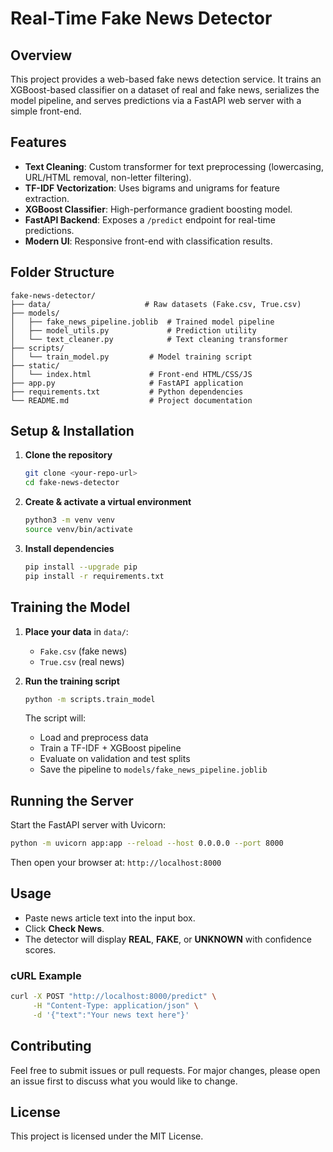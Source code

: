 # Real-Time Fake News Detector

## Overview
This project provides a web-based fake news detection service. It trains an XGBoost-based classifier on a dataset of real and fake news, serializes the model pipeline, and serves predictions via a FastAPI web server with a simple front-end.

## Features
- **Text Cleaning**: Custom transformer for text preprocessing (lowercasing, URL/HTML removal, non-letter filtering).
- **TF-IDF Vectorization**: Uses bigrams and unigrams for feature extraction.
- **XGBoost Classifier**: High-performance gradient boosting model.
- **FastAPI Backend**: Exposes a `/predict` endpoint for real-time predictions.
- **Modern UI**: Responsive front-end with classification results.

## Folder Structure
```
fake-news-detector/
├── data/                     # Raw datasets (Fake.csv, True.csv)
├── models/
│   ├── fake_news_pipeline.joblib  # Trained model pipeline
│   ├── model_utils.py             # Prediction utility
│   └── text_cleaner.py            # Text cleaning transformer
├── scripts/
│   └── train_model.py         # Model training script
├── static/
│   └── index.html             # Front-end HTML/CSS/JS
├── app.py                     # FastAPI application
├── requirements.txt           # Python dependencies
└── README.md                  # Project documentation
```

## Setup & Installation

1. **Clone the repository**  
   ```bash
   git clone <your-repo-url>
   cd fake-news-detector
   ```

2. **Create & activate a virtual environment**  
   ```bash
   python3 -m venv venv
   source venv/bin/activate
   ```

3. **Install dependencies**  
   ```bash
   pip install --upgrade pip
   pip install -r requirements.txt
   ```

## Training the Model

1. **Place your data** in `data/`:
   - `Fake.csv` (fake news)
   - `True.csv` (real news)

2. **Run the training script**  
   ```bash
   python -m scripts.train_model
   ```
   The script will:
   - Load and preprocess data
   - Train a TF-IDF + XGBoost pipeline
   - Evaluate on validation and test splits
   - Save the pipeline to `models/fake_news_pipeline.joblib`

## Running the Server

Start the FastAPI server with Uvicorn:
```bash
python -m uvicorn app:app --reload --host 0.0.0.0 --port 8000
```
Then open your browser at: `http://localhost:8000`

## Usage

- Paste news article text into the input box.
- Click **Check News**.
- The detector will display **REAL**, **FAKE**, or **UNKNOWN** with confidence scores.

### cURL Example
```bash
curl -X POST "http://localhost:8000/predict" \
     -H "Content-Type: application/json" \
     -d '{"text":"Your news text here"}'
```

## Contributing

Feel free to submit issues or pull requests. For major changes, please open an issue first to discuss what you would like to change.

## License

This project is licensed under the MIT License.

